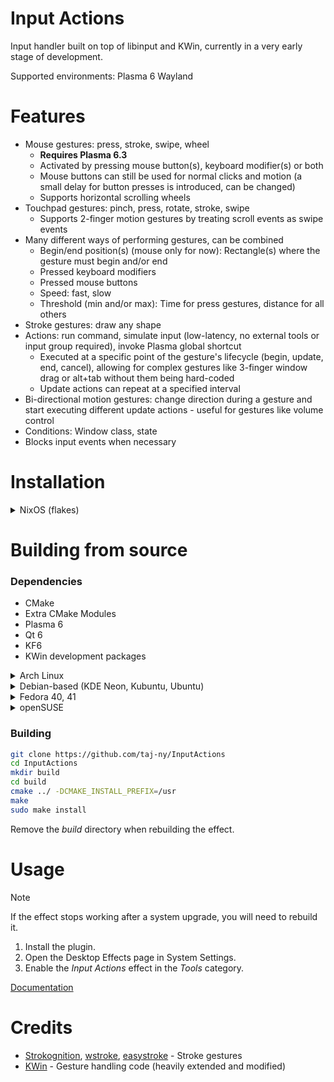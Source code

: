 # Input Actions
Input handler built on top of libinput and KWin, currently in a very early stage of development.

Supported environments: Plasma 6 Wayland

# Features
- Mouse gestures: press, stroke, swipe, wheel
  - **Requires Plasma 6.3**
  - Activated by pressing mouse button(s), keyboard modifier(s) or both
  - Mouse buttons can still be used for normal clicks and motion (a small delay for button presses is introduced, can be changed)
  - Supports horizontal scrolling wheels
- Touchpad gestures: pinch, press, rotate, stroke, swipe
  - Supports 2-finger motion gestures by treating scroll events as swipe events
- Many different ways of performing gestures, can be combined
  - Begin/end position(s) (mouse only for now): Rectangle(s) where the gesture must begin and/or end
  - Pressed keyboard modifiers
  - Pressed mouse buttons
  - Speed: fast, slow
  - Threshold (min and/or max): Time for press gestures, distance for all others
- Stroke gestures: draw any shape
- Actions: run command, simulate input (low-latency, no external tools or input group required), invoke Plasma global shortcut
  - Executed at a specific point of the gesture's lifecycle (begin, update, end, cancel), allowing for complex gestures like 3-finger window drag or alt+tab without them being hard-coded
  - Update actions can repeat at a specified interval
- Bi-directional motion gestures: change direction during a gesture and start executing different update actions - useful for gestures like volume control
- Conditions: Window class, state
- Blocks input events when necessary

# Installation
<details>
  <summary>NixOS (flakes)</summary>
  <br>

``flake.nix``:
  ```nix
  {
    inputs = {
      nixpkgs.url = "github:nixos/nixpkgs/nixos-unstable";

      inputactions = {
        url = "github:taj-ny/InputActions";
        inputs.nixpkgs.follows = "nixpkgs";
      };
    };
  }
  ```

  ```nix
  { inputs, pkgs, ... }:

  {
    environment.systemPackages = [
      inputs.inputactions.packages.${pkgs.system}.inputactions-kwin
    ];
  }
  ```
</details>

# Building from source
### Dependencies
- CMake
- Extra CMake Modules
- Plasma 6
- Qt 6
- KF6
- KWin development packages

<details>
  <summary>Arch Linux</summary>
  <br>

  ```
  sudo pacman -S --needed base-devel git extra-cmake-modules qt6-tools kwin yaml-cpp
  ```
</details>

<details>
  <summary>Debian-based (KDE Neon, Kubuntu, Ubuntu)</summary>
  <br>

  ```
  sudo apt install git cmake g++ extra-cmake-modules qt6-tools-dev kwin-wayland kwin-dev libkf6configwidgets-dev gettext libkf6kcmutils-dev libyaml-cpp-dev libxkbcommon-dev
  ```
</details>

<details>
  <summary>Fedora 40, 41</summary>
  <br>

  ```
  sudo dnf install git cmake extra-cmake-modules gcc-g++ qt6-qtbase-devel kwin-devel kf6-ki18n-devel kf6-kguiaddons-devel kf6-kcmutils-devel kf6-kconfigwidgets-devel qt6-qtbase kf6-kguiaddons kf6-ki18n wayland-devel yaml-cpp yaml-cpp-devel libepoxy-devel
  ```
</details>

<details>
  <summary>openSUSE</summary>
  <br>

  ```
  sudo zypper in git cmake-full gcc-c++ kf6-extra-cmake-modules kguiaddons-devel kconfigwidgets-devel ki18n-devel kcmutils-devel "cmake(KF6I18n)" "cmake(KF6KCMUtils)" "cmake(KF6WindowSystem)" "cmake(Qt6Core)" "cmake(Qt6DBus)" "cmake(Qt6Quick)" "cmake(Qt6Widgets)" libepoxy-devel kwin6-devel yaml-cpp-devel libxkbcommon-devel
  ```
</details>

### Building
```sh
git clone https://github.com/taj-ny/InputActions
cd InputActions
mkdir build
cd build
cmake ../ -DCMAKE_INSTALL_PREFIX=/usr
make
sudo make install
```

Remove the *build* directory when rebuilding the effect.

# Usage
> [!NOTE]
> If the effect stops working after a system upgrade, you will need to rebuild it.

1. Install the plugin.
2. Open the Desktop Effects page in System Settings.
3. Enable the *Input Actions* effect in the *Tools* category.

[Documentation](docs/index.md)

# Credits
- [Strokognition](https://invent.kde.org/jpetso/strokognition), [wstroke](https://github.com/dkondor/wstroke), [easystroke](https://github.com/thjaeger/easystroke) - Stroke gestures
- [KWin](https://invent.kde.org/plasma/kwin) - Gesture handling code (heavily extended and modified)
